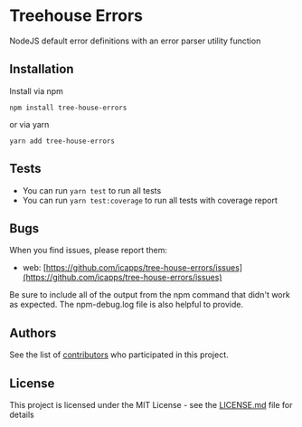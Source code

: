 # Treehouse Errors

NodeJS default error definitions with an error parser utility function

## Installation

Install via npm

```shell
npm install tree-house-errors
```

or via yarn

```shell
yarn add tree-house-errors
```

## Tests

- You can run `yarn test` to run all tests
- You can run `yarn test:coverage` to run all tests with coverage report

## Bugs

When you find issues, please report them:

- web: [https://github.com/icapps/tree-house-errors/issues](https://github.com/icapps/tree-house-errors/issues)

Be sure to include all of the output from the npm command that didn't work as expected. The npm-debug.log file is also helpful to provide.

## Authors

See the list of [contributors](https://github.com/icapps/tree-house-errors/contributors) who participated in this project.

## License

This project is licensed under the MIT License - see the [LICENSE.md](LICENSE.md) file for details
